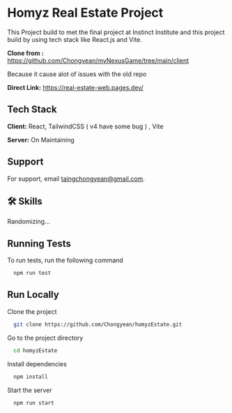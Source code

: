 
# Homyz Real Estate Project

This Project build to met the final project at Instinct Institute and this project build by using tech stack like React.js and Vite.

**Clone from :** https://github.com/Chongyean/myNexusGame/tree/main/client

Because it cause alot of issues with the old repo

**Direct Link:** https://real-estate-web.pages.dev/


## Tech Stack

**Client:** React, TailwindCSS ( v4 have some bug )  , Vite

**Server:** On Maintaining


## Support

For support, email taingchongyean@gmail.com.


## 🛠 Skills
Randomizing...


## Running Tests

To run tests, run the following command

```bash
  npm run test
```


## Run Locally

Clone the project

```bash
  git clone https://github.com/Chongyean/homyzEstate.git
```

Go to the project directory

```bash
  cd homyzEstate
```

Install dependencies

```bash
  npm install
```

Start the server

```bash
  npm run start
```

 

